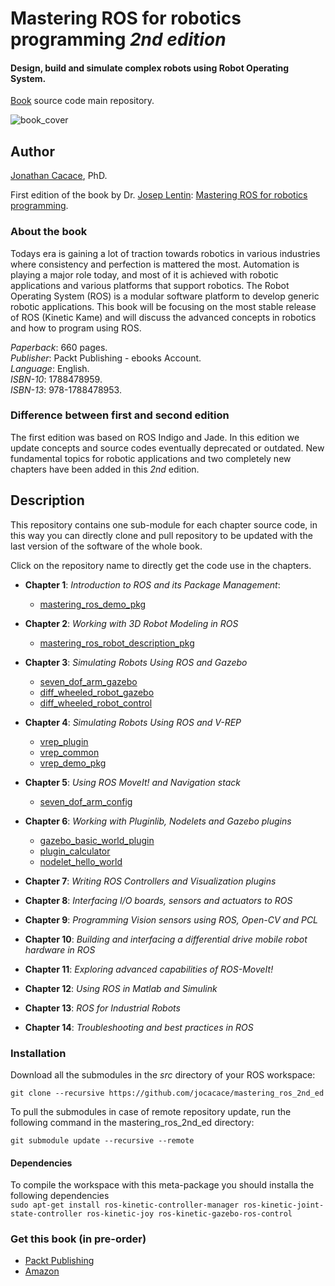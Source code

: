 # **Mastering ROS for robotics programming** _2nd edition_
#### Design, build and simulate complex robots using Robot Operating System.


[Book](https://www.packtpub.com/hardware-and-creative/mastering-ros-robotics-programming-second-edition) source code main repository.

![book_cover](http://wpage.unina.it/jonathan.cacace/Media/book_cover.png "mastering_ros_for_robotics_programming")

## **Author**
[Jonathan Cacace](http://wpage.unina.it/jonathan.cacace), PhD.

First edition of the book by Dr. [Josep Lentin](https://www.linkedin.com/in/lentinjoseph/): [Mastering ROS for robotics programming](http://mastering-ros.com/).

### **About the book**
Todays era is gaining a lot of traction towards robotics in various industries where consistency and perfection is mattered the most. Automation is playing a major role today, and most of it is achieved with robotic applications and various platforms that support robotics. The Robot Operating System (ROS) is a modular software platform to develop generic robotic applications. This book will be focusing on the most stable release of ROS (Kinetic Kame) and will discuss the advanced concepts in robotics and how to program using ROS.

_Paperback_: 660 pages.  
_Publisher_: Packt Publishing - ebooks Account.  
_Language_: English.  
_ISBN-10_: 1788478959.  
_ISBN-13_: 978-1788478953.  

### **Difference between first and second edition**
The first edition was based on ROS Indigo and Jade. In this edition we update concepts and source codes eventually deprecated or outdated. New fundamental topics for robotic applications and two completely new chapters have been added in this _2nd_ edition. 

## **Description**
This repository contains one sub-module for each chapter source code, in this way you can directly clone and pull repository to be updated with the last version of the software of the whole book.

Click on the repository name to directly get the code use in the chapters.

- **Chapter 1**: _Introduction to ROS and its Package Management_:
  - [mastering\_ros\_demo\_pkg](https://github.com/jocacace/mastering_ros_demo_pkg)  

- **Chapter 2**: _Working with 3D Robot Modeling in ROS_
  - [mastering\_ros\_robot\_description\_pkg](https://github.com/jocacace/mastering_ros_robot_description_pkg)  

- **Chapter 3**: _Simulating Robots Using ROS and Gazebo_
  - [seven\_dof\_arm\_gazebo](https://github.com/jocacace/seven_dof_arm_gazebo)
  - [diff\_wheeled\_robot\_gazebo](https://github.com/jocacace/diff_wheeled_robot_gazebo)
  - [diff\_wheeled\_robot\_control](https://github.com/jocacace/diff_wheeled_robot_control)  
- **Chapter 4**: _Simulating Robots Using ROS and V-REP_ 
  - [vrep\_plugin](https://github.com/jocacace/vrep_plugin/)
  - [vrep\_common](https://github.com/jocacace/vrep_common/)
  - [vrep\_demo\_pkg](https://github.com/jocacace/vrep_demo_pkg)


- **Chapter 5**: _Using ROS MoveIt! and Navigation stack_  
  - [seven\_dof\_arm\_config](https://github.com/jocacace/seven_dof_arm_config)

- **Chapter 6**: _Working with Pluginlib, Nodelets and Gazebo plugins_ 
  - [gazebo\_basic\_world\_plugin](https://github.com/jocacace/gazebo_basic_world_plugin)
  - [plugin\_calculator](https://github.com/jocacace/plugin_calculator)
  - [nodelet\_hello\_world](https://github.com/jocacace/nodelet_hello_world)

- **Chapter 7**: _Writing ROS Controllers and Visualization plugins_

- **Chapter 8**: _Interfacing I/O boards, sensors and actuators to ROS_

- **Chapter 9**: _Programming Vision sensors using ROS, Open-CV and PCL_

- **Chapter 10**: _Building and interfacing a differential drive mobile robot hardware in ROS_

- **Chapter 11**: _Exploring advanced capabilities of ROS-MoveIt!_
 

- **Chapter 12**: _Using ROS in Matlab and Simulink_ 

- **Chapter 13**: _ROS for Industrial Robots_

- **Chapter 14**: _Troubleshooting and best 
practices in ROS_



### **Installation** 
Download all the submodules in the _src_ directory of your ROS workspace:

```git clone --recursive https://github.com/jocacace/mastering_ros_2nd_ed```

To pull the submodules in case of remote repository update, run the following command in the mastering\_ros\_2nd\_ed directory:

```git submodule update --recursive --remote```

#### **Dependencies** 
To compile the workspace with this meta-package you should installa the following dependencies  
```sudo apt-get install ros-kinetic-controller-manager ros-kinetic-joint-state-controller ros-kinetic-joy ros-kinetic-gazebo-ros-control```
### **Get this book** (in pre-order)
- [Packt Publishing](https://www.packtpub.com/hardware-and-creative/mastering-ros-robotics-programming-second-edition) 
- [Amazon](https://www.amazon.com/Mastering-ROS-Robotics-Programming-Second/dp/1788478959)
